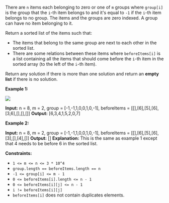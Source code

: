 
There are `n` items each belonging to zero or one of `m` groups where  `group[i]` is the group that the  `i`-th item belongs to and it's equal to  `-1` if the  `i`-th item belongs to no group. The items and the groups are zero indexed. A group can have no item belonging to it.

Return a sorted list of the items such that:

-   The items that belong to the same group are next to each other in the sorted list.
-   There are some relations between these items where `beforeItems[i]` is a list containing all the items that should come before the `i`-th item in the sorted array (to the left of the `i`-th item).

Return any solution if there is more than one solution and return an  **empty list** if there is no solution.

**Example 1:**

**![](https://assets.leetcode.com/uploads/2019/09/11/1359_ex1.png)**

**Input:** n = 8, m = 2, group = [-1,-1,1,0,0,1,0,-1], beforeItems = [[],[6],[5],[6],[3,6],[],[],[]]
**Output:** [6,3,4,1,5,2,0,7]

**Example 2:**

**Input:** n = 8, m = 2, group = [-1,-1,1,0,0,1,0,-1], beforeItems = [[],[6],[5],[6],[3],[],[4],[]]
**Output:** []
**Explanation:** This is the same as example 1 except that 4 needs to be before 6 in the sorted list.

**Constraints:**

-   `1 <= m <= n <= 3 * 10^4`
-   `group.length == beforeItems.length == n`
-   `-1 <= group[i] <= m - 1`
-   `0 <= beforeItems[i].length <= n - 1`
-   `0 <= beforeItems[i][j] <= n - 1`
-   `i != beforeItems[i][j]`
-   `beforeItems[i]` does not contain duplicates elements.